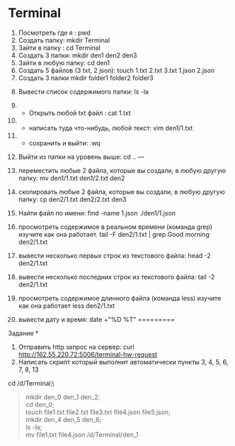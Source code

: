 # Terminal
1) Посмотреть где я : pwd
2) Создать папку: mkdir Terminal
3) Зайти в папку : cd Terminal
4) Создать 3 папки: mkdir den1 den2 den3
5) Зайти в любую папку: cd den1
6) Создать 5 файлов (3 txt, 2 json):  touch 1.txt 2.txt 3.txt 1.json 2.json
7) Создать 3 папки mkdir folder1 folder2 folder3
8. Вывести список содержимого папки:  ls -la
9) + Открыть любой txt файл : cat 1.txt
10) + написать туда что-нибудь, любой текст: vim den1/1.txt
11) + сохранить и выйти:  :wq
12) Выйти из папки на уровень выше: cd ..
—
13) переместить любые 2 файла, которые вы создали, в любую другую папку: 
mv den1/1.txt den1/2.txt den2

14) скопировать любые 2 файла, которые вы создали, в любую другую папку: 
       cp den2/1.txt den2/2.txt den3

15) Найти файл по имени:
find -name 1.json
./den1/1.json

16) просмотреть содержимое в реальном времени (команда grep) изучите как она работает.
tail -F den2/1.txt | grep Good morning den2/1.txt

17) вывести несколько первых строк из текстового файла: head -2 den2/1.txt
18) вывести несколько последних строк из текстового файла:  tail -2 den2/1.txt

19) просмотреть содержимое длинного файла (команда less) изучите как она работает less den2/1.txt
20) вывести дату и время: date +"%D %T"
=========

Задание *
1) Отправить http запрос на сервер: curl http://162.55.220.72:5006/terminal-hw-request
2) Написать скрипт который выполнит автоматически пункты 3, 4, 5, 6, 7, 8, 13

cd /d/Terminal;\
> mkdir den_0 den_1 den_2;\
> cd den_0;\
> touch file1.txt file2.txt file3.txt file4.json file5.json;\
> mkdir den_4 den_5 den_6;\
> ls -la;\
> mv file1.txt file4.json /d/Terminal/den_1

